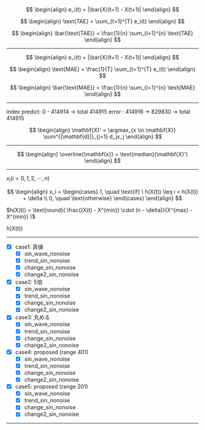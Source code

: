 $$
\begin{align}
    e_i(t) = |\bar{X}(t+1) - X(t+1)|
\end{align}
$$

$$
\begin{align}
    \text{TAE} = \sum_{t=1}^{T} e_i(t)
\end{align}
$$

$$
\begin{align}
    \bar{\text{TAE}} = \frac{1}{n} \sum_{i=1}^{n} \text{TAE}
\end{align}
$$

- - -

$$
\begin{align}
    e_i(t) = |\bar{X}(t+1) - X(t+1)|
\end{align}
$$

$$
\begin{align}
    \text{MAE} = \frac{1}{T} \sum_{t=1}^{T} e_i(t)
\end{align}
$$

$$
\begin{align}
    \bar{\text{MAE}} = \frac{1}{n} \sum_{i=1}^{n} \text{MAE}
\end{align}
$$

- - -

index
predict: 0 - 414914 -> total 414915
error  : 414916 -> 829830 -> total 414915

$$
\begin{align}
    \mathbf{X}' = \argmax_{x \in \mathbf{X}} \sum^{|\mathbf{d}|}_{j=1} d_jx_j
\end{align}
$$

- - -

$$
\begin{align}
    \overline{\mathbf{x}} = \text{median}(\mathbf{X}')
\end{align}
$$

- - -

$x_i (i = 0, 1, 2, \cdots, n)$

$$
\begin{align}
    x_i = \begin{cases}
        1, \quad \text{if} \ h(X(t)) \leq i < h(X(t)) + \delta
        \\
        0, \quad \text{otherwise}
    \end{cases}
\end{align}
$$

$h(X(t)) = \text{round}( \frac{(X(t) - X^{min}) \cdot (n - \delta)}{X^{max} - X^{min}} )$

$h(X(t))$

- - -

- [x] case1: 真値
  - [x] sin_wave_nonoise
  - [x] trend_sin_nonoise
  - [x] change_sin_nonoise
  - [x] change2_sin_nonoise
- [x] case2: 5倍
  - [x] sin_wave_nonoise
  - [x] trend_sin_nonoise
  - [x] change_sin_nonoise
  - [x] change2_sin_nonoise
- [x] case3: 丸める
  - [x] sin_wave_nonoise
  - [x] trend_sin_nonoise
  - [x] change_sin_nonoise
  - [x] change2_sin_nonoise
- [x] case4: proposed (range 401)
  - [x] sin_wave_nonoise
  - [x] trend_sin_nonoise
  - [x] change_sin_nonoise
  - [x] change2_sin_nonoise
- [x] case5: proposed (range 201)
  - [x] sin_wave_nonoise
  - [x] trend_sin_nonoise
  - [x] change_sin_nonoise
  - [x] change2_sin_nonoise

- - -

